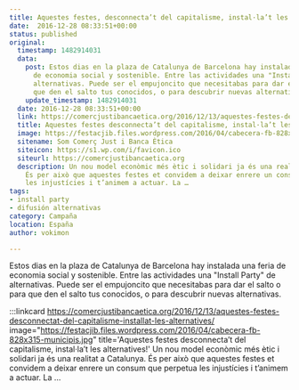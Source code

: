 ```yaml
---
title: Aquestes festes, desconnecta’t del capitalisme, instal·la’t les alternatives!
date:  2016-12-28 08:33:51+00:00
status: published
original:
  timestamp: 1482914031
  data:
    post: Estos dias en la plaza de Catalunya de Barcelona hay instalada una feria
      de economia social y sostenible. Entre las actividades una "Install Party" de
      alternativas. Puede ser el empujoncito que necesitabas para dar el salto o para
      que den el salto tus conocidos, o para descubrir nuevas alternativas.
    update_timestamp: 1482914031
  date: 2016-12-28 08:33:51+00:00
  link: https://comercjustibancaetica.org/2016/12/13/aquestes-festes-desconnectat-del-capitalisme-installat-les-alternatives/
  title: Aquestes festes desconnecta’t del capitalisme, instal·la’t les alternatives!
  image: https://festacjib.files.wordpress.com/2016/04/cabecera-fb-828x315-municipis.jpg
  sitename: Som Comerç Just i Banca Ètica
  siteicon: https://s1.wp.com/i/favicon.ico
  siteurl: https://comercjustibancaetica.org
  description: Un nou model econòmic més ètic i solidari ja és una realitat a Catalunya.
    És per això que aquestes festes et convidem a deixar enrere un consum que perpetua
    les injustícies i t’animem a actuar. La …
tags:
- install party
- difusión alternativas
category: Campaña
location: España
author: vokimon

---
```

Estos dias en la plaza de Catalunya de Barcelona hay instalada una feria de economia social y sostenible. Entre las actividades una "Install Party" de alternativas. Puede ser el empujoncito que necesitabas para dar el salto o para que den el salto tus conocidos, o para descubrir nuevas alternativas.

:::linkcard https://comercjustibancaetica.org/2016/12/13/aquestes-festes-desconnectat-del-capitalisme-installat-les-alternatives/ image="https://festacjib.files.wordpress.com/2016/04/cabecera-fb-828x315-municipis.jpg" title='Aquestes festes desconnecta’t del capitalisme, instal·la’t les alternatives!'
    Un nou model econòmic més ètic i solidari ja és una realitat a Catalunya. És per això que aquestes festes et convidem a deixar enrere un consum que perpetua les injustícies i t’animem a actuar. La …

